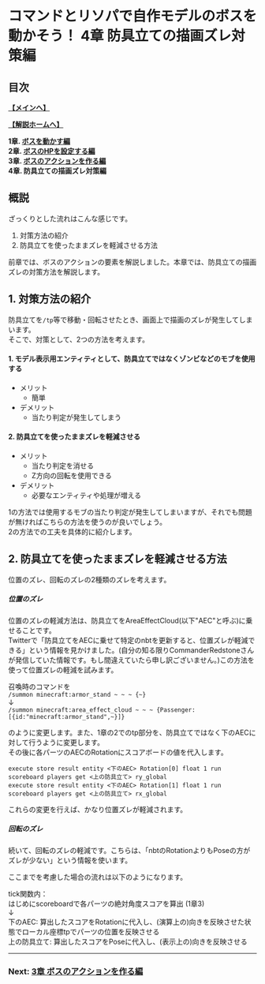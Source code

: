 # コマンドとリソパで自作モデルのボスを動かそう！  4章 防具立ての描画ズレ対策編

## 目次

**[【メインへ】](https://github.com/Keeema-1/CustomModelEntity)**

**[【解説ホームへ】](https://github.com/Keeema-1/CustomModelEntity/blob/main/lectures/home.md)**

**1章. [ボスを動かす編](https://github.com/Keeema-1/CustomModelEntity/blob/main/lectures/lec1.md)**  
**2章. [ボスのHPを設定する編](https://github.com/Keeema-1/CustomModelEntity/blob/main/lectures/lec2.md)**  
**3章. [ボスのアクションを作る編](https://github.com/Keeema-1/CustomModelEntity/blob/main/lectures/lec3.md)**  
**4章. 防具立ての描画ズレ対策編**  

## 概説

ざっくりとした流れはこんな感じです。

1. 対策方法の紹介
2. 防具立てを使ったままズレを軽減させる方法

前章では、ボスのアクションの要素を解説しました。本章では、防具立ての描画ズレの対策方法を解説します。

## 1. 対策方法の紹介

防具立てを`/tp`等で移動・回転させたとき、画面上で描画のズレが発生してしまいます。  
そこで、対策として、2つの方法を考えます。

#### 1. モデル表示用エンティティとして、防具立てではなくゾンビなどのモブを使用する

 - メリット
      - 簡単
 - デメリット
      - 当たり判定が発生してしまう

#### 2. 防具立てを使ったままズレを軽減させる

 - メリット
      - 当たり判定を消せる
      - Z方向の回転を使用できる
 - デメリット
      - 必要なエンティティや処理が増える

1の方法では使用するモブの当たり判定が発生してしまいますが、それでも問題が無ければこちらの方法を使うのが良いでしょう。  
2の方法での工夫を具体的に紹介します。

## 2. 防具立てを使ったままズレを軽減させる方法

位置のズレ、回転のズレの2種類のズレを考えます。

##### 位置のズレ

位置のズレの軽減方法は、防具立てをAreaEffectCloud(以下"AEC"と呼ぶ)に乗せることです。  
Twitterで「防具立てをAECに乗せて特定のnbtを更新すると、位置ズレが軽減できる」という情報を見かけました。(自分の知る限りCommanderRedstoneさんが発信していた情報です。もし間違えていたら申し訳ございません。)この方法を使って位置ズレの軽減を試みます。

召喚時のコマンドを  
`/summon minecraft:armor_stand ~ ~ ~ {~}`  
↓  
`/summon minecraft:area_effect_cloud ~ ~ ~ {Passenger:[{id:"minecraft:armor_stand",~}]}`  

のように変更します。また、1章の2でのtp部分を、防具立てではなく下のAECに対して行うように変更します。  
その後に各パーツのAECのRotationにスコアボードの値を代入します。

    execute store result entity <下のAEC> Rotation[0] float 1 run scoreboard players get <上の防具立て> ry_global
    execute store result entity <下のAEC> Rotation[1] float 1 run scoreboard players get <上の防具立て> rx_global

これらの変更を行えば、かなり位置ズレが軽減されます。


##### 回転のズレ

続いて、回転のズレの軽減です。こちらは、「nbtのRotationよりもPoseの方がズレが少ない」という情報を使います。  

ここまでを考慮した場合の流れは以下のようになります。

tick関数内：  
はじめにscoreboardで各パーツの絶対角度スコアを算出 (1章3)  
↓  
下のAEC: 算出したスコアをRotationに代入し、(演算上の)向きを反映させた状態でローカル座標tpでパーツの位置を反映させる  
上の防具立て: 算出したスコアをPoseに代入し、(表示上の)向きを反映させる

___
### Next: [3章 ボスのアクションを作る編](https://github.com/Keeema-1/CustomModelEntity/blob/main/lectures/lec3.md)


